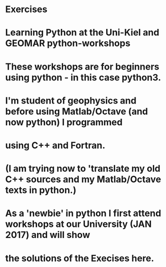# Exercises
# Learning Python at the Uni-Kiel and GEOMAR python-workshops

# These workshops are for beginners using python - in this case python3.

# I'm student of geophysics and before using Matlab/Octave (and now python) I programmed
# using C++ and Fortran.

# (I am trying now to 'translate my old C++ sources and my Matlab/Octave texts in python.)

# As a 'newbie' in python I first attend workshops at our University (JAN 2017) and will show
# the solutions of the Execises here.


